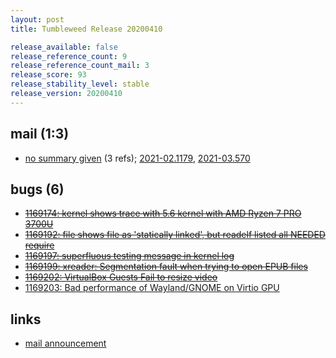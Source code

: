 ```yaml
---
layout: post
title: Tumbleweed Release 20200410

release_available: false
release_reference_count: 9
release_reference_count_mail: 3
release_score: 93
release_stability_level: stable
release_version: 20200410
---
```


## mail (1:3)

- [no summary given](https://github.com/boombatower/tumbleweed-review/issues/10) (3 refs); [2021-02.1179](https://github.com/boombatower/tumbleweed-review/issues/10), [2021-03.570](https://github.com/boombatower/tumbleweed-review/issues/10)

## bugs (6)

<!--more-->

- ~~[1169174: kernel shows trace with 5.6 kernel with AMD Ryzen 7 PRO 3700U](https://bugzilla.opensuse.org/show_bug.cgi?id=1169174)~~
- ~~[1169192: file shows file as 'statically linked', but readelf listed all NEEDED require](https://bugzilla.opensuse.org/show_bug.cgi?id=1169192)~~
- ~~[1169197: superfluous testing message in kernel log](https://bugzilla.opensuse.org/show_bug.cgi?id=1169197)~~
- ~~[1169199: xreader: Segmentation fault when trying to open EPUB files](https://bugzilla.opensuse.org/show_bug.cgi?id=1169199)~~
- ~~[1169202: VirtualBox Guests Fail to resize video](https://bugzilla.opensuse.org/show_bug.cgi?id=1169202)~~
- [1169203: Bad performance of Wayland/GNOME on Virtio GPU](https://bugzilla.opensuse.org/show_bug.cgi?id=1169203)



## links

- [mail announcement](https://github.com/boombatower/tumbleweed-review/issues/10)
